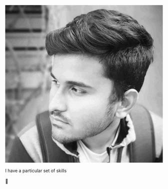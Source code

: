 <img src="./me-bw.jpg" class="mx-auto max-h-64 rounded-full shadow-lg"/>

<p class="mt-6 text-center">
  I have a particular set of skills <br><br>
  <span class="text-3xl text-center">👀</span>
</p>